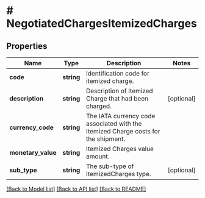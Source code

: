 # # NegotiatedChargesItemizedCharges

## Properties

Name | Type | Description | Notes
------------ | ------------- | ------------- | -------------
**code** | **string** | Identification code for itemized charge. |
**description** | **string** | Description of Itemized Charge that had been charged. | [optional]
**currency_code** | **string** | The IATA currency code associated with the Itemized Charge costs for the shipment. |
**monetary_value** | **string** | Itemized Charges value amount. |
**sub_type** | **string** | The sub-type of ItemizedCharges type. | [optional]

[[Back to Model list]](../../README.md#models) [[Back to API list]](../../README.md#endpoints) [[Back to README]](../../README.md)
